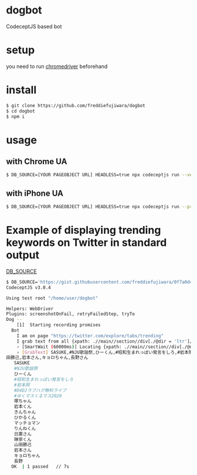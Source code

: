 # dogbot
CodeceptJS based bot

# setup
you need to run  [chromedriver](https://chromedriver.chromium.org/downloads)  beforehand


# install
```bash
$ git clone https://github.com/freddiefujiwara/dogbot
$ cd dogbot
$ npm i
```
# usage
## with Chrome UA
```bash
$ DB_SOURCE=[YOUR PAGEOBJECT URL] HEADLESS=true npx codeceptjs run --verbose
```
## with iPhone UA
```bash
$ DB_SOURCE=[YOUR PAGEOBJECT URL] HEADLESS=true npx codeceptjs run --profile iphone --verbose
```

# Example of displaying trending keywords on Twitter in standard output
[DB_SOURCE](https://gist.githubusercontent.com/freddiefujiwara/0f7a0d485a9d93ead09d4aefecf1b65d/raw/b69fb87249b7281fed79e619ced13336e3aca78f/dogbot-example-twitter-trend.js)
```bash
$ DB_SOURCE='https://gist.githubusercontent.com/freddiefujiwara/0f7a0d485a9d93ead09d4aefecf1b65d/raw/b69fb87249b7281fed79e619ced13336e3aca78f/dogbot-example-twitter-trend.js' HEADLESS=true npx codeceptjs run --verbose
CodeceptJS v3.0.4

Using test root "/home/user/dogbot"

Helpers: WebDriver
Plugins: screenshotOnFail, retryFailedStep, tryTo
Dog -- 
    [1]  Starting recording promises
  Bot
    I am on page "https://twitter.com/explore/tabs/trending"
    I grab text from all {xpath: .//main//section//div[./@dir = 'ltr']/span}
    › [SmartWait (60000ms)] Locating {xpath: .//main//section//div[./@dir = 'ltr']/span} in 60000
    › [GrabText] SASUKE,#NJU歌謡祭,ひーくん,#昭和生まれっぽい発言をしろ,#岩本照,#D4DJラブハグ無料ライブ,#ゆくマスくるマス2020,塚ちゃん,岩本くん,きんちゃん,ひかるくん,マッチョマン,りんねくん,日置さん,琳寧くん,山
田勝己,岩本さん,キョロちゃん,長野さん
   SASUKE
   #NJU歌謡祭
   ひーくん
   #昭和生まれっぽい発言をしろ
   #岩本照
   #D4DJラブハグ無料ライブ
   #ゆくマスくるマス2020
   塚ちゃん
   岩本くん
   きんちゃん
   ひかるくん
   マッチョマン
   りんねくん
   日置さん
   琳寧くん
   山田勝己
   岩本さん
   キョロちゃん
   長野
  OK  | 1 passed   // 7s
```
